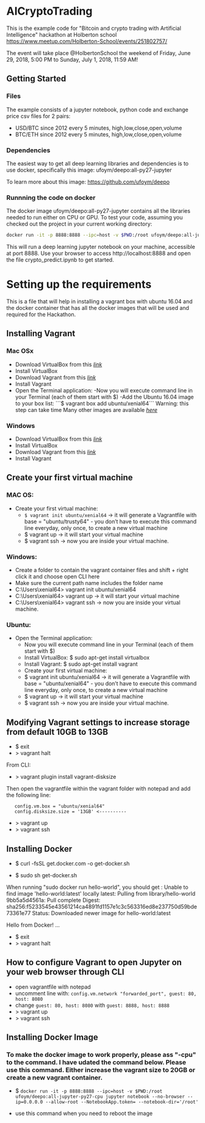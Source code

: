 # AICryptoTrading

This is the example code for "Bitcoin and crypto trading with Artificial Intelligence" hackathon at 
Holberton school https://www.meetup.com/Holberton-School/events/251802757/

The event will take place @HolbertonSchool the weekend of Friday, June 29, 2018, 5:00 PM to Sunday, July 1, 2018, 11:59 AM!

## Getting Started

### Files

The example consists of a jupyter notebook, python code and exchange price csv files for 2 pairs:
 * USD/BTC since 2012 every 5 minutes, high,low,close,open,volume
 * BTC/ETH since 2012 every 5 minutes, high,low,close,open,volume
 
### Dependencies

The easiest way to get all deep learning libraries and dependencies is to use docker, specifically this image:
ufoym/deepo:all-py27-jupyter

To learn more about this image: https://github.com/ufoym/deepo

### Runnning the code on docker

The docker image ufoym/deepo:all-py27-jupyter contains all the libraries needed to run either on CPU or GPU.
To test your code, assuming you checked out the project in your current working directory:

```bash
docker run -it -p 8888:8888 --ipc=host -v $PWD:/root ufoym/deepo:all-jupyter-py27 jupyter notebook --no-browser --ip=0.0.0.0 --allow-root --NotebookApp.token= --notebook-dir='/root'
```

This will run a deep learning jupyter notebook on your machine, accessible at port 8888.
Use your browser to access http://localhost:8888 and open the file crypto_predict.ipynb to get started.


# Setting up the requirements

This is a file that will help in installing a vagrant box with ubuntu 16.04 and the docker container that has all the docker images that will be used and required for the Hackathon.

## Installing Vagrant 

### Mac OSx
- Download VirtualBox from this [*link*](https://www.virtualbox.org/wiki/Downloads)
- Install VirtualBox
- Download Vagrant from this [*link*](https://www.vagrantup.com/downloads.html)
- Install Vagrant
- Open the Terminal application:
  -Now you will execute command line in your Terminal (each of them start with $)
  -Add the Ubuntu 16.04 image to your box list: ```$ vagrant box add ubuntu/xenial64``` Warning: this step can take time
Many other images are available [*here*](https://app.vagrantup.com/boxes/search)

### Windows
- Download VirtualBox from this [*link*](https://intranet.hbtn.io/rltoken/Z2roTuyhhdPF0CnohrZQIw)
- Install VirtualBox
- Download Vagrant from this [*link*](https://intranet.hbtn.io/rltoken/0WSgWVLsNmTFDTgwy1Xg1Q)
- Install Vagrant

## Create your first virtual machine

### MAC OS:
- Create your first virtual machine:
  - ```$ vagrant init ubuntu/xenial64``` -> it will generate a Vagrantfile with base = "ubuntu/trusty64" - you don’t have to execute this command line everyday, only once, to create a new virtual machine 
  - $ vagrant up -> it will start your virtual machine 
  - $ vagrant ssh -> now you are inside your virtual machine. 

### Windows:
- Create a folder to contain the vagrant container files and shift + right click it and choose open CLI here
- Make sure the current path name includes the folder name
- C:\Users\xenial64> vagrant init ubuntu/xenial64 
- C:\Users\xenial64> vagrant up -> it will start your virtual machine 
- C:\Users\xenial64> vagrant ssh -> now you are inside your virtual machine. 

### Ubuntu:
- Open the Terminal application:
  - Now you will execute command line in your Terminal (each of them start with $)
  - Install VirtualBox: $ sudo apt-get install virtualbox
  - Install Vagrant: $ sudo apt-get install vagrant
  - Create your first virtual machine:
  - $ vagrant init ubuntu/xenial64 -> it will generate a Vagrantfile with base = "ubuntu/xenial64" - you don’t have to execute this command line everyday, only once, to create a new virtual machine
  - $ vagrant up -> it will start your virtual machine
  - $ vagrant ssh -> now you are inside your virtual machine.

## Modifying Vagrant settings to increase storage from default 10GB to 13GB

- $ exit
- \> vagrant halt

From CLI:
- \> vagrant plugin install vagrant-disksize

Then open the vagrantfile within the vagrant folder with notepad and add the following line:
```
   config.vm.box = "ubuntu/xenial64"
   config.disksize.size = '13GB' <----------
```
- \> vagrant up 
- \> vagrant ssh

## Installing Docker

- $ curl -fsSL get.docker.com -o get-docker.sh

- $ sudo sh get-docker.sh

When running "sudo docker run hello-world", you should get :
Unable to find image 'hello-world:latest' locally
latest: Pulling from library/hello-world
9bb5a5d4561a: Pull complete
Digest: sha256:f5233545e43561214ca4891fd1157e1c3c563316ed8e237750d59bde73361e77
Status: Downloaded newer image for hello-world:latest

Hello from Docker!
...

- $ exit
- \> vagrant halt

## How to configure Vagrant to open Jupyter on your web browser through CLI
- open vagrantfile with notepad
- uncomment line with: ```config.vm.network "forwarded_port", guest: 80, host: 8080```
- change ```guest: 80, host: 8080``` with ```guest: 8888, host: 8888```
- \> vagrant up
- \> vagrant ssh

## Installing Docker Image

### To make the docker image to work properly, please ass "-cpu" to the command. I have udated the command below. Please use this command. Either increase the vagrant size to 20GB or create a new vagrant container.

- $ ```docker run -it -p 8888:8888 --ipc=host -v $PWD:/root ufoym/deepo:all-jupyter-py27-cpu jupyter notebook --no-browser --ip=0.0.0.0 --allow-root --NotebookApp.token= --notebook-dir='/root'```

- use this command when you need to reboot the image